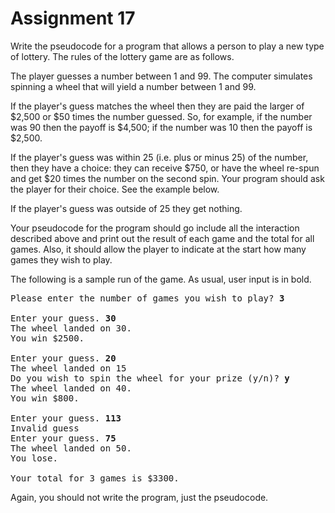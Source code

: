 # Assignment 17
Write the pseudocode for a program that allows a person to play a new type of lottery.  The rules of the lottery game are as follows.

The player guesses a number between 1 and 99. The computer simulates spinning a wheel that will yield a number between 1 and 99.

If the player's guess matches the wheel then they are paid the larger of $2,500 or $50 times the number guessed.  So, for example, if the number was 90 then the payoff is $4,500; if the number was 10 then the payoff is $2,500.

If the player's guess was within 25 (i.e. plus or minus 25) of the number, then they have a choice: they can receive $750, or have the wheel re-spun and get $20 times the number on the second spin. Your program should ask the player for their choice. See the example below.

If the player's guess was outside of 25 they get nothing.

Your pseudocode for the program should go include all the interaction described above and print out the result of each game and the total for all games. Also, it should allow the player to indicate at the start how many games they wish to play.

The following is a sample run of the game.  As usual, user input is in bold.
<pre>
Please enter the number of games you wish to play? <b>3</b>

Enter your guess. <b>30</b>
The wheel landed on 30.
You win $2500.

Enter your guess. <b>20</b>
The wheel landed on 15
Do you wish to spin the wheel for your prize (y/n)? <b>y</b>
The wheel landed on 40.
You win $800.

Enter your guess. <b>113</b>
Invalid guess
Enter your guess. <b>75</b>
The wheel landed on 50.
You lose.

Your total for 3 games is $3300.</pre>
Again, you should not write the program, just the pseudocode.
